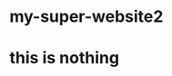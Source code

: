 # my-super-website2
<!DOCTYPE html>
<html lang="en">
<head>
  <meta charset="UTF-8">
  <meta http-equiv="X-UA-Compatible" content="IE=edge">
  <meta name="viewport" content="width=*, initial-scale=1.0">
  <title>Document</title>
</head>
<body>
  <h1>this is nothing</h1>
</body>
</html>
